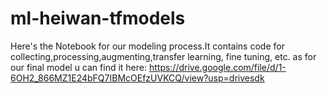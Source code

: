 # ml-heiwan-tfmodels
Here's the Notebook for our modeling process.It contains code for collecting,processing,augmenting,transfer learning, fine tuning, etc.
as for our final model u can find it here:
https://drive.google.com/file/d/1-6OH2_866MZ1E24bFQ7IBMcOEfzUVKCQ/view?usp=drivesdk
